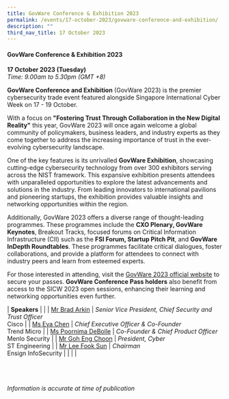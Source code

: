 ```yaml
---
title: GovWare Conference & Exhibition 2023
permalink: /events/17-october-2023/govware-conference-and-exhibition/
description: ""
third_nav_title: 17 October 2023
---
```

#### **GovWare Conference &amp; Exhibition 2023**

**17 October 2023 (Tuesday)**  
*Time: 9.00am to 5.30pm (GMT +8)*

**GovWare Conference and Exhibition** (GovWare 2023) is the premier cybersecurity trade event featured alongside Singapore International Cyber Week on 17 - 19 October.  

With a focus on **"Fostering Trust Through Collaboration in the New Digital Reality"** this year, GovWare 2023 will once again welcome a global community of policymakers, business leaders, and industry experts as they come together to address the increasing importance of trust in the ever-evolving cybersecurity landscape. 

One of the key features is its unrivalled **GovWare Exhibition**, showcasing cutting-edge cybersecurity technology from over 300 exhibitors serving across the NIST framework. This expansive exhibition presents attendees with unparalleled opportunities to explore the latest advancements and solutions in the industry. From leading innovators to international pavilions and pioneering startups, the exhibition provides valuable insights and networking opportunities within the region. 

Additionally, GovWare 2023 offers a diverse range of thought-leading programmes. These programmes include the **CXO Plenary, GovWare Keynotes**, Breakout Tracks, focused forums on Critical Information Infrastructure (CII) such as the **FSI Forum, Startup Pitch Pit**, and **GovWare InDepth Roundtables**. These programmes facilitate critical dialogues, foster collaborations, and provide a platform for attendees to connect with industry peers and learn from esteemed experts. 

For those interested in attending, visit the <a href="http://www.govware.sg" target="blank">GovWare 2023 official website</a> to secure your passes. **GovWare Conference Pass holders** also benefit from access to the SICW 2023 open sessions, enhancing their learning and networking opportunities even further.

|  **Speakers**          |                                                              |
| [Mr Brad Arkin](https://www.govware.sg/speakers/brad-arkin)  | *Senior Vice President, Chief Security and Trust Officer*<br>Cisco               |
| [Ms Eva Chen](https://www.govware.sg/speakers/eva-chen)  | *Chief Executive Officer &amp; Co-Founder*<br>Trend Micro               |
| [Ms Poornima DeBolle](https://www.govware.sg/speakers/poornima-debolle)  | *Co-Founder &amp; Chief Product Officer*<br>Menlo Security               |
| [Mr Goh Eng Choon](https://www.govware.sg/speakers/goh-eng-choon-wo4j)  | *President, Cyber*<br>ST Engineering                |
| [Mr Lee Fook Sun](https://www.govware.sg/speakers/lee-fook-sun)  | *Chairman*<br>Ensign InfoSecurity                |
| | |

<br><br><br>
*Information is accurate at time of publication*